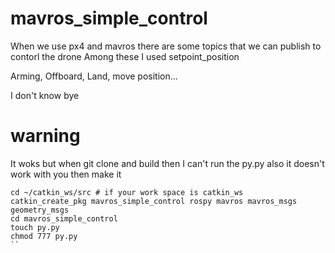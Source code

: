 # mavros_simple_control

When we use px4 and mavros there are some topics that we can publish to contorl the drone
Among these I used setpoint_position

Arming, Offboard, Land, move position...

I don't know bye

# warning
It woks but when git clone and build then I can't run the py.py
also it doesn't work with you then make it
```
cd ~/catkin_ws/src # if your work space is catkin_ws
catkin_create_pkg mavros_simple_control rospy mavros mavros_msgs geometry_msgs
cd mavros_simple_control
touch py.py
chmod 777 py.py
``
